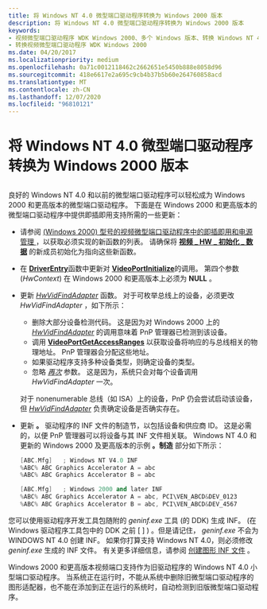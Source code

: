 ```yaml
---
title: 将 Windows NT 4.0 微型端口驱动程序转换为 Windows 2000 版本
description: 将 Windows NT 4.0 微型端口驱动程序转换为 Windows 2000 版本
keywords:
- 视频微型端口驱动程序 WDK Windows 2000、多个 Windows 版本、转换 Windows NT 4.0 驱动程序
- 转换视频微型端口驱动程序 WDK Windows 2000
ms.date: 04/20/2017
ms.localizationpriority: medium
ms.openlocfilehash: 0a71c0012118462c2662651e5450b888e8058d96
ms.sourcegitcommit: 418e6617e2a695c9cb4b37b5b60e264760858acd
ms.translationtype: MT
ms.contentlocale: zh-CN
ms.lasthandoff: 12/07/2020
ms.locfileid: "96810121"
---
```

# <a name="converting-a-windows-nt-40-miniport-driver-to-windows-2000"></a>将 Windows NT 4.0 微型端口驱动程序转换为 Windows 2000 版本


## <span id="ddk_converting_a_windows_nt_4_0_miniport_driver_to_windows_2000_gg"></span><span id="DDK_CONVERTING_A_WINDOWS_NT_4_0_MINIPORT_DRIVER_TO_WINDOWS_2000_GG"></span>


良好的 Windows NT 4.0 和以前的微型端口驱动程序可以轻松成为 Windows 2000 和更高版本的微型端口驱动程序。 下面是在 Windows 2000 和更高版本的微型端口驱动程序中提供即插即用支持所需的一些更新：

-   请参阅 [ (Windows 2000) 型号的视频微型端口驱动程序中的即插即用和电源管理 ](plug-and-play-and-power-management-in-video-miniport-drivers--windows-.md) ，以获取必须实现的新函数的列表。 请确保将 [**视频 \_ HW \_ 初始化 \_ 数据**](/windows-hardware/drivers/ddi/video/ns-video-_video_hw_initialization_data) 的新成员初始化为指向这些新函数。

-   在 [**DriverEntry**](./driverentry-of-video-miniport-driver.md)函数中更新对 [**VideoPortInitialize**](/windows-hardware/drivers/ddi/video/nf-video-videoportinitialize)的调用。 第四个参数 (*HwContext*) 在 Windows 2000 和更高版本上必须为 **NULL** 。

-   更新 [*HwVidFindAdapter*](/windows-hardware/drivers/ddi/video/nc-video-pvideo_hw_find_adapter) 函数。 对于可枚举总线上的设备，必须更改 *HwVidFindAdapter* ，如下所示：

    -   删除大部分设备检测代码。 这是因为对 Windows 2000 上的 [*HwVidFindAdapter*](/windows-hardware/drivers/ddi/video/nc-video-pvideo_hw_find_adapter) 的调用意味着 PnP 管理器已检测到该设备。
    -   调用 [**VideoPortGetAccessRanges**](/windows-hardware/drivers/ddi/video/nf-video-videoportgetaccessranges) 以获取设备将响应的与总线相关的物理地址。 PnP 管理器会分配这些地址。
    -   如果驱动程序支持多种设备类型，则确定设备的类型。
    -   忽略 [*再次*](/windows-hardware/drivers/ddi/video/nc-video-pvideo_hw_find_adapter) 参数。 这是因为，系统只会对每个设备调用 *HwVidFindAdapter* 一次。

    对于 nonenumerable 总线（如 ISA）上的设备，PnP 仍会尝试启动该设备，但 [*HwVidFindAdapter*](/windows-hardware/drivers/ddi/video/nc-video-pvideo_hw_find_adapter) 负责确定设备是否确实存在。

-   更新 **。** 驱动程序的 INF 文件的制造节，以包括设备和供应商 ID。 这是必需的，以便 PnP 管理器可以将设备与其 INF 文件相关联。 Windows NT 4.0 和更新的 Windows 2000 及更高版本的示例 **。制造** 部分如下所示：

    ```cpp
    [ABC.Mfg]   ; Windows NT V4.0 INF
    %ABC% ABC Graphics Accelerator A = abc
    %ABC% ABC Graphics Accelerator B = abc

    [ABC.Mfg]   ; Windows 2000 and later INF
    %ABC% ABC Graphics Accelerator A = abc, PCI\VEN_ABCD&DEV_0123
    %ABC% ABC Graphics Accelerator B = abc, PCI\VEN_ABCD&DEV_4567
    ```

您可以使用驱动程序开发工具包随附的 *geninf.exe* 工具 (的 DDK) 生成 INF。  (在 Windows 驱动程序工具包中的 DDK 之前 \[ \] ) 。但是请记住， *geninf.exe* 不会为 WINDOWS NT 4.0 创建 INF。 如果你打算支持 Windows NT 4.0，则必须修改 *geninf.exe* 生成的 INF 文件。 有关更多详细信息，请参阅 [创建图形 INF 文件](creating-graphics-inf-files.md) 。

Windows 2000 和更高版本视频端口支持作为旧驱动程序的 Windows NT 4.0 小型端口驱动程序。 当系统正在运行时，不能从系统中删除旧微型端口驱动程序的图形适配器，也不能在添加到正在运行的系统时，自动检测到旧版微型端口驱动程序。

 

